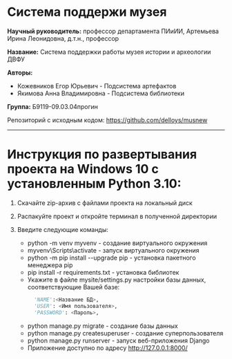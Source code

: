 # Система поддержи музея

**Научный руководитель:** профессор департамента ПИиИИ, Артемьева Ирина Леонидовна, д.т.н., профессор

**Название:** Система поддержки работы музея истории и археологии ДВФУ 

**Авторы:**
 - Кожевников Егор Юрьевич - Подсистема артефактов
 - Якимова Анна Владимировна - Подсистема библиотеки

**Группа:** Б9119-09.03.04прогин

Репозиторий с исходным кодом: https://github.com/delloys/musnew

---
# Инструкция по развертывания проекта на Windows 10 с установленным Python 3.10:
1.  Скачайте zip-архив с файлами проекта на локальный диск
2.  Распакуйте проект и откройте терминал в полученной директории
   3.  Введите следующие команды:
   
       - python -m venv myvenv - создание виртуального окружения
       - myvenv\Scripts\activate - запуск виртуального окружения
       - python -m pip install --upgrade pip - установка пакетного менеджера pip
       - pip install -r requirements.txt - установка библиотек
       - Укажите в файле mysite/settings.py настройки базы данных, соответствующие Вашей базе:
         ```python
           'NAME':<Название БД>,
           'USER': <Имя пользователя>,
           'PASSWORD': <Пароль>,
         ```
       - python manage.py migrate - создание базы данных
       - python manage.py createsuperuser - создание суперпользователя
       - python manage.py runserver - запуск веб-приложения Django
       - Приложение доступно по адресу http://127.0.0.1:8000/
